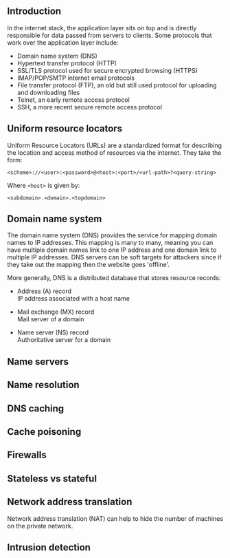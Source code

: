 ## Introduction

In the internet stack, the application layer sits on top and is directly responsible for data passed from servers to clients. Some protocols that work over the application layer include:

- Domain name system (DNS)
- Hypertext transfer protocol (HTTP)
- SSL/TLS protocol used for secure encrypted browsing (HTTPS)
- IMAP/POP/SMTP internet email protocols
- File transfer protocol (FTP), an old but still used protocol for uploading and downloading files
- Telnet, an early remote access protocol
- SSH, a more recent secure remote access protocol

## Uniform resource locators

Uniform Resource Locators (URLs) are a standardized format for describing the location and access method of resources via the internet. They take the form:

```
<scheme>://<user>:<password>@<host>:<port>/<url-path>?<query-string>
```
Where `<host>` is given by:

```
<subdomain>.<domain>.<topdomain>
```

## Domain name system

The domain name system (DNS) provides the service for mapping domain names to IP addresses. This mapping is many to many, meaning you can have multiple domain names link to one IP address and one domain link to multiple IP addresses. DNS servers can be soft targets for attackers since if they take out the mapping then the website goes 'offline'.

More generally, DNS is a distributed database that stores resource records:

- Address (A) record  
  IP address associated with a host name

- Mail exchange (MX) record  
  Mail server of a domain

- Name server (NS) record  
  Authoritative server for a domain

## Name servers

## Name resolution

## DNS caching

## Cache poisoning

## Firewalls

## Stateless vs stateful

## Network address translation

Network address translation (NAT) can help to hide the number of machines on the private network.

## Intrusion detection
